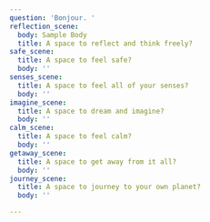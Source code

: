 ```yaml
---
question: 'Bonjour. '
reflection_scene:
  body: Sample Body
  title: A space to reflect and think freely?
safe_scene:
  title: A space to feel safe?
  body: ''
senses_scene:
  title: A space to feel all of your senses?
  body: ''
imagine_scene:
  title: A space to dream and imagine?
  body: ''
calm_scene:
  title: A space to feel calm?
  body: ''
getaway_scene:
  title: A space to get away from it all?
  body: ''
journey_scene:
  title: A space to journey to your own planet?
  body: ''

---
```

